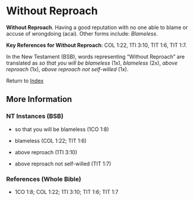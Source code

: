 # Without Reproach
**Without Reproach**. 
Having a good reputation with no one able to blame or accuse of wrongdoing (acai). 
Other forms include: 
*Blameless*. 


**Key References for Without Reproach**: 
COL 1:22, 1TI 3:10, TIT 1:6, TIT 1:7. 




In the New Testament (BSB), words representing “Without Reproach” are translated as 
*so that you will be blameless* (1x), *blameless* (2x), *above reproach* (1x), *above reproach not self-willed* (1x). 


Return to [Index](00-Index.md)

## More Information

### NT Instances (BSB)

* so that you will be blameless (1CO 1:8)

* blameless (COL 1:22; TIT 1:6)

* above reproach (1TI 3:10)

* above reproach not self-willed (TIT 1:7)



### References (Whole Bible)

* 1CO 1:8; COL 1:22; 1TI 3:10; TIT 1:6; TIT 1:7



